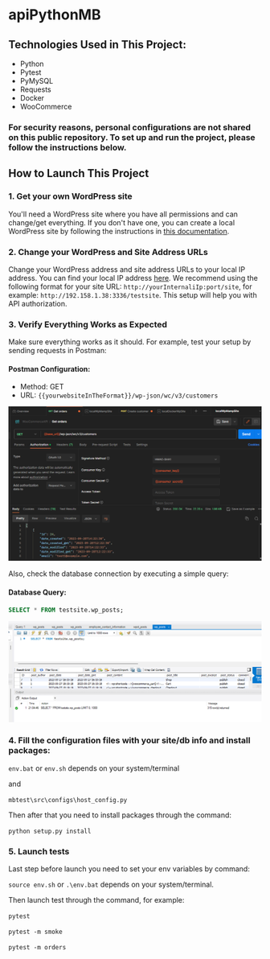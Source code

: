 # apiPythonMB

## Technologies Used in This Project:
- Python
- Pytest
- PyMySQL
- Requests
- Docker
- WooCommerce

### For security reasons, personal configurations are not shared on this public repository. To set up and run the project, please follow the instructions below.

## How to Launch This Project

### 1. Get your own WordPress site
You'll need a WordPress site where you have all permissions and can change/get everything. If you don't have one, you can create a local WordPress site by following the instructions in [this documentation](https://github.com/MaartinBo/docLocalWpSite).

### 2. Change your WordPress and Site Address URLs
Change your WordPress address and site address URLs to your local IP address. You can find your local IP address [here](https://www.avast.com/c-how-to-find-ip-address). We recommend using the following format for your site URL: `http://yourInternaliIp:port/site`, for example: `http://192.158.1.38:3336/testsite`. This setup will help you with API authorization.

### 3. Verify Everything Works as Expected
Make sure everything works as it should. For example, test your setup by sending requests in Postman:

#### Postman Configuration:
- Method: GET
- URL: `{{yourwebsiteInTheFormat}}/wp-json/wc/v3/customers`

![Example of Postman](postman_config.png)

Also, check the database connection by executing a simple query:

#### Database Query:
```sql
SELECT * FROM testsite.wp_posts;
```


![Example of db query](db_select.png)

### 4. Fill the configuration files with your site/db info and install packages:

`env.bat` or `env.sh` depends on your system/terminal

and

`mbtest\src\configs\host_config.py ` 

Then after that you need to install packages through the command:

`python setup.py install`

### 5. Launch tests

Last step before launch you need to set your env variables by command:

`source env.sh` or `.\env.bat` depends on your system/terminal.

Then launch test through the command, for example:

`pytest`

`pytest -m smoke`

`pytest -m orders`

